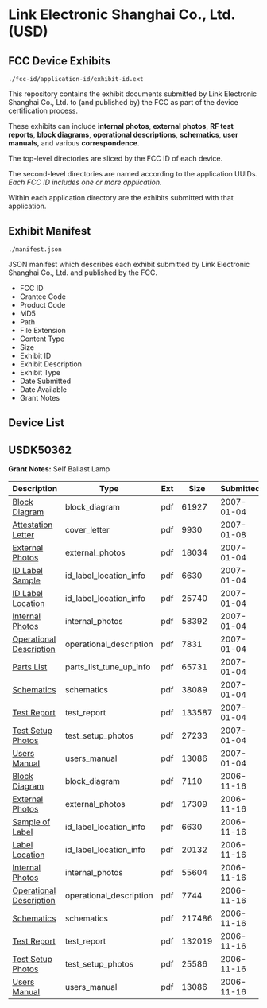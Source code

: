 # Link Electronic Shanghai Co., Ltd. (USD)
## FCC Device Exhibits

```
./fcc-id/application-id/exhibit-id.ext
```

This repository contains the exhibit documents submitted by Link Electronic Shanghai Co., Ltd. to (and published by) the FCC as part of the device certification process.

These exhibits can include **internal photos**, **external photos**, **RF test reports**, **block diagrams**, **operational descriptions**, **schematics**, **user manuals**, and various **correspondence**.

The top-level directories are sliced by the FCC ID of each device.

The second-level directories are named according to the application UUIDs. *Each FCC ID includes one or more application.*

Within each application directory are the exhibits submitted with that application. 

## Exhibit Manifest

```
./manifest.json
```

JSON manifest which describes each exhibit submitted by Link Electronic Shanghai Co., Ltd. and published by the FCC.

- FCC ID
- Grantee Code
- Product Code
- MD5
- Path
- File Extension
- Content Type
- Size
- Exhibit ID
- Exhibit Description
- Exhibit Type
- Date Submitted
- Date Available
- Grant Notes

## Device List
## USDK50362
**Grant Notes:** Self Ballast Lamp

| Description | Type | Ext | Size | Submitted | Available |
| ----------- | ---- | --- | ---- | --------- | --------- |
| [Block Diagram](USDK50362/1fc552a22a93c723f17f700f7a7ba8c2/743768.pdf) | block_diagram | pdf | 61927 | 2007-01-04 | 2007-01-08 |
| [Attestation Letter](USDK50362/1fc552a22a93c723f17f700f7a7ba8c2/744753.pdf) | cover_letter | pdf | 9930 | 2007-01-08 | 2007-01-08 |
| [External Photos](USDK50362/1fc552a22a93c723f17f700f7a7ba8c2/743773.pdf) | external_photos | pdf | 18034 | 2007-01-04 | 2007-01-08 |
| [ID Label Sample](USDK50362/1fc552a22a93c723f17f700f7a7ba8c2/743766.pdf) | id_label_location_info | pdf | 6630 | 2007-01-04 | 2007-01-08 |
| [ID Label Location](USDK50362/1fc552a22a93c723f17f700f7a7ba8c2/743767.pdf) | id_label_location_info | pdf | 25740 | 2007-01-04 | 2007-01-08 |
| [Internal Photos](USDK50362/1fc552a22a93c723f17f700f7a7ba8c2/743774.pdf) | internal_photos | pdf | 58392 | 2007-01-04 | 2007-01-08 |
| [Operational Description](USDK50362/1fc552a22a93c723f17f700f7a7ba8c2/743771.pdf) | operational_description | pdf | 7831 | 2007-01-04 | 2007-01-08 |
| [Parts List](USDK50362/1fc552a22a93c723f17f700f7a7ba8c2/743769.pdf) | parts_list_tune_up_info | pdf | 65731 | 2007-01-04 | 2007-01-08 |
| [Schematics](USDK50362/1fc552a22a93c723f17f700f7a7ba8c2/743772.pdf) | schematics | pdf | 38089 | 2007-01-04 | 2007-01-08 |
| [Test Report](USDK50362/1fc552a22a93c723f17f700f7a7ba8c2/743770.pdf) | test_report | pdf | 133587 | 2007-01-04 | 2007-01-08 |
| [Test Setup Photos](USDK50362/1fc552a22a93c723f17f700f7a7ba8c2/743775.pdf) | test_setup_photos | pdf | 27233 | 2007-01-04 | 2007-01-08 |
| [Users Manual](USDK50362/1fc552a22a93c723f17f700f7a7ba8c2/728990.pdf) | users_manual | pdf | 13086 | 2007-01-04 | 2007-01-08 |
| [Block Diagram](USDK50362/6d16acd530bda05cfce3f8c4f0eba6a1/728986.pdf) | block_diagram | pdf | 7110 | 2006-11-16 | 2006-11-16 |
| [External Photos](USDK50362/6d16acd530bda05cfce3f8c4f0eba6a1/728983.pdf) | external_photos | pdf | 17309 | 2006-11-16 | 2006-11-16 |
| [Sample of Label](USDK50362/6d16acd530bda05cfce3f8c4f0eba6a1/728981.pdf) | id_label_location_info | pdf | 6630 | 2006-11-16 | 2006-11-16 |
| [Label Location](USDK50362/6d16acd530bda05cfce3f8c4f0eba6a1/728982.pdf) | id_label_location_info | pdf | 20132 | 2006-11-16 | 2006-11-16 |
| [Internal Photos](USDK50362/6d16acd530bda05cfce3f8c4f0eba6a1/728984.pdf) | internal_photos | pdf | 55604 | 2006-11-16 | 2006-11-16 |
| [Operational Description](USDK50362/6d16acd530bda05cfce3f8c4f0eba6a1/728987.pdf) | operational_description | pdf | 7744 | 2006-11-16 | 2006-11-16 |
| [Schematics](USDK50362/6d16acd530bda05cfce3f8c4f0eba6a1/728989.pdf) | schematics | pdf | 217486 | 2006-11-16 | 2006-11-16 |
| [Test Report](USDK50362/6d16acd530bda05cfce3f8c4f0eba6a1/728988.pdf) | test_report | pdf | 132019 | 2006-11-16 | 2006-11-16 |
| [Test Setup Photos](USDK50362/6d16acd530bda05cfce3f8c4f0eba6a1/728985.pdf) | test_setup_photos | pdf | 25586 | 2006-11-16 | 2006-11-16 |
| [Users Manual](USDK50362/6d16acd530bda05cfce3f8c4f0eba6a1/728990.pdf) | users_manual | pdf | 13086 | 2006-11-16 | 2006-11-16 |
